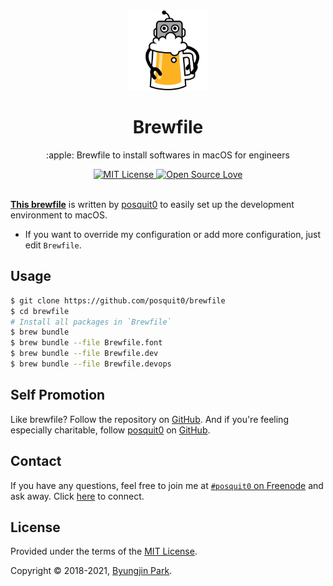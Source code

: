 <div align="center">
  <a href="https://github.com/posquit0/brewfile" title="Brewfile">
    <img alt="posquit0's brewfile" src="https://raw.githubusercontent.com/posquit0/i/master/brewfile/icon.png" width="128px" />
  </a>
  <br />
  <h1>Brewfile</h1>
</div>

<p align="center">
  :apple: Brewfile to install softwares in macOS for engineers
</p>

<div align="center">
  <a href="https://opensource.org/licenses/mit-license.php">
    <img alt="MIT License" src="https://badges.frapsoft.com/os/mit/mit.svg?v=103" />
  </a>
  <a href="https://github.com/ellerbrock/open-source-badge/">
    <img alt="Open Source Love" src="https://badges.frapsoft.com/os/v1/open-source.svg?v=103" />
  </a>
</div>

<br />

[**This brewfile**](https://github.com/posquit0/brewfile) is written by [posquit0](https://github.com/posquit0/) to easily set up the development environment to macOS.

- If you want to override my configuration or add more configuration, just edit `Brewfile`.


## Usage

```bash
$ git clone https://github.com/posquit0/brewfile
$ cd brewfile
# Install all packages in `Brewfile`
$ brew bundle
$ brew bundle --file Brewfile.font
$ brew bundle --file Brewfile.dev
$ brew bundle --file Brewfile.devops
```


## Self Promotion

Like brewfile? Follow the repository on [GitHub](https://github.com/posquit0/brewfile). And if you're feeling especially charitable, follow [posquit0](https://posquit0.com) on [GitHub](https://github.com/posquit0).


## Contact

If you have any questions, feel free to join me at [`#posquit0` on Freenode](irc://irc.freenode.net/posquit0) and ask away. Click [here](https://kiwiirc.com/client/irc.freenode.net/posquit0) to connect.


## License

Provided under the terms of the [MIT License](https://github.com/posquit0/brewfile/blob/master/LICENSE).

Copyright © 2018-2021, [Byungjin Park](http://www.posquit0.com).
